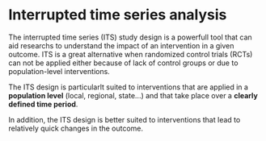 # Interrupted time series analysis

The interrupted time series (ITS) study design is a powerfull tool that can aid researchs to understand the impact of an intervention in a given outcome. ITS is a great alternative when randomized control trials (RCTs) can not be applied either because of lack of control groups or due to population-level interventions.

The ITS design is particularlt suited to interventions that are applied in a **population level** (local, regional, state...) and that take place over a **clearly defined time period**.

In addition, the ITS design is better suited to interventions that lead to relatively quick changes in the outcome.